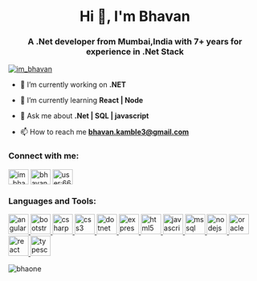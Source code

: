 <h1 align="center">Hi 👋, I'm Bhavan</h1>
<h3 align="center">A .Net developer from Mumbai,India with 7+ years for experience in .Net Stack</h3>

<p align="left"> <a href="https://twitter.com/im_bhavan" target="blank"><img src="https://img.shields.io/twitter/follow/im_bhavan?logo=twitter&style=for-the-badge" alt="im_bhavan" /></a> </p>

- 🔭 I’m currently working on **.NET**

- 🌱 I’m currently learning **React | Node**

- 💬 Ask me about **.Net | SQL | javascript**

- 📫 How to reach me **bhavan.kamble3@gmail.com**

<h3 align="left">Connect with me:</h3>
<p align="left">
<a href="https://twitter.com/im_bhavan" target="blank"><img align="center" src="https://cdn.jsdelivr.net/npm/simple-icons@3.0.1/icons/twitter.svg" alt="im_bhavan" height="30" width="40" /></a>
<a href="https://linkedin.com/in/bhavan-kamble-b70a8031" target="blank"><img align="center" src="https://cdn.jsdelivr.net/npm/simple-icons@3.0.1/icons/linkedin.svg" alt="bhavan-kamble-b70a8031" height="30" width="40" /></a>
<a href="https://stackoverflow.com/users/user:6659564" target="blank"><img align="center" src="https://cdn.jsdelivr.net/npm/simple-icons@3.0.1/icons/stackoverflow.svg" alt="user:6659564" height="30" width="40" /></a>
</p>

<h3 align="left">Languages and Tools:</h3>
<p align="left"> <a href="https://angular.io" target="_blank"> <img src="https://devicons.github.io/devicon/devicon.git/icons/angularjs/angularjs-original.svg" alt="angularjs" width="40" height="40"/> </a> <a href="https://getbootstrap.com" target="_blank"> <img src="https://devicons.github.io/devicon/devicon.git/icons/bootstrap/bootstrap-plain.svg" alt="bootstrap" width="40" height="40"/> </a> <a href="https://www.w3schools.com/cs/" target="_blank"> <img src="https://devicons.github.io/devicon/devicon.git/icons/csharp/csharp-original.svg" alt="csharp" width="40" height="40"/> </a> <a href="https://www.w3schools.com/css/" target="_blank"> <img src="https://devicons.github.io/devicon/devicon.git/icons/css3/css3-original-wordmark.svg" alt="css3" width="40" height="40"/> </a> <a href="https://dotnet.microsoft.com/" target="_blank"> <img src="https://devicons.github.io/devicon/devicon.git/icons/dot-net/dot-net-original-wordmark.svg" alt="dotnet" width="40" height="40"/> </a> <a href="https://expressjs.com" target="_blank"> <img src="https://devicons.github.io/devicon/devicon.git/icons/express/express-original-wordmark.svg" alt="express" width="40" height="40"/> </a> <a href="https://www.w3.org/html/" target="_blank"> <img src="https://devicons.github.io/devicon/devicon.git/icons/html5/html5-original-wordmark.svg" alt="html5" width="40" height="40"/> </a> <a href="https://developer.mozilla.org/en-US/docs/Web/JavaScript" target="_blank"> <img src="https://devicons.github.io/devicon/devicon.git/icons/javascript/javascript-original.svg" alt="javascript" width="40" height="40"/> </a> <a href="https://www.microsoft.com/en-us/sql-server" target="_blank"> <img src="https://cdn.worldvectorlogo.com/logos/microsoft-sql-server.svg" alt="mssql" width="40" height="40"/> </a> <a href="https://nodejs.org" target="_blank"> <img src="https://devicons.github.io/devicon/devicon.git/icons/nodejs/nodejs-original-wordmark.svg" alt="nodejs" width="40" height="40"/> </a> <a href="https://www.oracle.com/" target="_blank"> <img src="https://devicons.github.io/devicon/devicon.git/icons/oracle/oracle-original.svg" alt="oracle" width="40" height="40"/> </a> <a href="https://reactjs.org/" target="_blank"> <img src="https://devicons.github.io/devicon/devicon.git/icons/react/react-original-wordmark.svg" alt="react" width="40" height="40"/> </a> <a href="https://www.typescriptlang.org/" target="_blank"> <img src="https://devicons.github.io/devicon/devicon.git/icons/typescript/typescript-original.svg" alt="typescript" width="40" height="40"/> </a> </p>

<p><img align="center" src="https://github-readme-stats.vercel.app/api/top-langs?username=bhaone&show_icons=true&locale=en&layout=compact" alt="bhaone" /></p>


